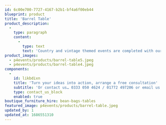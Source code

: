```yaml
---
id: 6c00e700-7727-4167-b2b1-bf4a6f00eb44
blueprint: product
title: 'Barrel Table'
product_description:
  -
    type: paragraph
    content:
      -
        type: text
        text: 'Country and vintage themed events are completed with our sturdy, hand crafted barrel tables. Offering height and defining spaces with this robust furniture option.'
product_images:
  - p4events/products/barrel-table5.jpeg
  - p4events/products/barrel-table4.jpeg
components:
  -
    id: likbdixn
    title: 'Turn your ideas into action, arrange a free consultation'
    subtitle: 'Or contact us… 0333 050 4624 / 01772 497206 or email us: info@p4events.co.uk'
    type: contact_us_block
    enabled: true
boutique_furniture_hire: bean-bags-tables
featured_image: p4events/products/barrel-table.jpeg
updated_by: 1
updated_at: 1686551310
---
```

